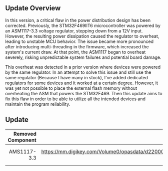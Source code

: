 ## Update Overview
  In this version, a critical flaw in the power distribution design has been corrected. Previously, the STM32F469IIT6 microcontroller was powered by an ASM1117-3.3 voltage regulator, stepping down from a 12V input. However, the resulting power dissipation caused the regulator to overheat, leading to unstable MCU behavior. The issue became more pronounced after introducing multi-threading in the firmware, which increased the system's current draw. At that point, the ASM1117 began to overheat severely, risking unpredictable system failures and potential board damage.

  This overheat was detected in a prior version where devices were powered by the same regulator. In an attempt to solve this issue and still use the same regulator (Because I have many in stock), I've added dedicated regulators for some devices and it worked at a certain degree. However, it was yet not possible to place the external flash memory without overheating the ASM that powers the STM32F469. Then this update aims to fix this flaw in order to be able to utilize all the intended devices and maintain the program reliability.  

## Update

| Removed Component |  New Component     | Datasheet|
| ---------------:  | ---------------:   | ---------|
|AMS1117-3.3 |  https://mm.digikey.com/Volume0/opasdata/d220001/medias/docus/6782/5272_AMS1117-3.3%20SOT-223.PDF | LM2576T-ADJ/NOPB  | https://www.ti.com/general/docs/suppproductinfo.tsp?distId=10&gotoUrl=https%3A%2F%2Fwww.ti.com%2Flit%2Fgpn%2Flm2576hv| 

